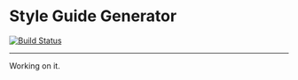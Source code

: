 # Style Guide Generator
[![Build Status](https://travis-ci.org/iAmNathanJ/style-guide.svg?branch=master)](https://travis-ci.org/iAmNathanJ/style-guide)

---

Working on it.

<!-- https://lodash.com/docs#template -->